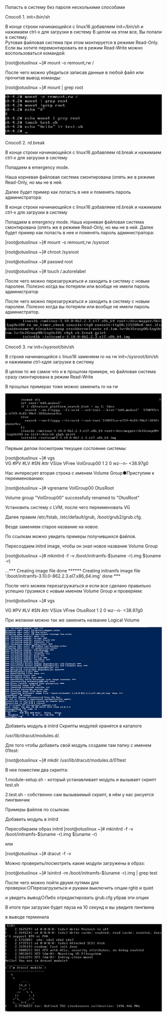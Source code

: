 Попасть в систему без пароля несколькими способами

Способ 1. init=/bin/sh

В конце строки начинающейся с linux16 добавляем 
init=/bin/sh и нажимаем сtrl-x для загрузки в систему
В целом на этом все, Вы попали в систему.  
Рутовая файловая система при этом монтируется в режиме Read-Only. 
Если вы хотите перемонтировать ее в режим Read-Write можно воспользоваться командой:

[root@otuslinux ~]# mount -o remount,rw /

После чего можно убедиться записав данные в любой файл или прочитав вывод команды:

[root@otuslinux ~]# mount | grep root

![alt text](screenshots/4.1.png "Способ 1")​

Способ 2. rd.break

В конце строки начинающейся с linux16 добавляем rd.break и нажимаем сtrl-x для загрузки в систему

Попадаем в emergency mode. 

Наша корневая файловая система смонтирована (опять же в режиме Read-Only, но мы не в ней. 

Далее будет пример как попасть в нее и поменять пароль администратора:

В конце строки начинающейся с linux16 добавляем rd.break и нажимаем сtrl-x для загрузки в систему

Попадаем в emergency mode. Наша корневая файловая система смонтирована (опять же в режиме Read-Only, но мы не в ней. Далее будет пример как попасть в нее и поменять пароль администратора:


[root@otuslinux ~]# mount -o remount,rw /sysroot

[root@otuslinux ~]# chroot /sysroot

[root@otuslinux ~]# passwd root

[root@otuslinux ~]# touch /.autorelabel

После чего можно перезагружаться и заходить в систему с новым паролем.
Полезно когда вы потеряли или вообще не имели пароль администратор

После чего можно перезагружаться и заходить в систему с новым паролем. Полезно когда вы потеряли или вообще не имели пароль администратор.

![alt text](screenshots/4.2.png "Способ 2")​

Способ 3. rw init=/sysroot/bin/sh

В строке начинающейся с linux16 заменяем ro на rw init=/sysroot/bin/sh и нажимаем сtrl-xдля загрузки в систему

В целом то же самое что и в прошлом примере, но файловая система сразу смонтирована в режим Read-Write

В прошлых примерах тоже можно заменить ro на rw

![alt text](screenshots/4.3.png "Способ 3")​

Первым делом посмотрим текущее состояние системы:

[root@otuslinux ~]# vgs  
VG   #PV #LV #SN Attr   VSize   VFree  VolGroup00   1   2   0 wz--n- <38.97g0

Нас интересует вторая строка с именем Volume Group●Приступим к переименованию:

[root@otuslinux ~]# vgrename VolGroup00 OtusRoot

Volume group "VolGroup00" successfully renamed to "OtusRoot"

Установить систему с LVM, после чего переименовать VG

Далее правим /etc/fstab, /etc/default/grub, /boot/grub2/grub.cfg. 

Везде заменяем старое название на новое. 

По ссылкам можно увидеть примеры получившихся файлов.

Пересоздаем initrd image, чтобы он знал новое название Volume Group

[root@otuslinux ~]# mkinitrd -f -v /boot/initramfs-$(uname -r).img $(uname -r)

...*** Creating image file done ****** Creating initramfs image file '/boot/initramfs-3.10.0-862.2.3.el7.x86_64.img' done ***

После чего можем перезагружаться и если все сделано правильно успешно грузимся с новым именем Volume Group и проверяем:

[root@otuslinux ~]# vgs  

VG   #PV #LV #SN Attr   VSize   VFree  OtusRoot   1   2   0 wz--n- <38.97g0

При желании можно так же заменить название Logical Volume

![alt text](screenshots/4.4.png "Смена VG")​

Добавить модуль в initrd Скрипты модулей хранятся в каталоге 

/usr/lib/dracut/modules.d/. 

Для того чтобы добавить свой модуль создаем там папку с именем 01test:

[root@otuslinux ~]# mkdir /usr/lib/dracut/modules.d/01test

В нее поместим два скрипта:

1.module-setup.sh - который устанавливает модуль и вызывает скрипт test.sh

2.test.sh - собственно сам вызываемый скрипт, в нём у нас рисуется пингвинчик

Примеры файлов по ссылкам.

Добавить модуль в initrd

Пересобираем образ initrd
[root@otuslinux ~]# mkinitrd -f -v /boot/initramfs-$(uname -r).img $(uname -r)

или

[root@otuslinux ~]# dracut -f -v

Можно проверить/посмотреть какие модули загружены в образ:

[root@otuslinux ~]# lsinitrd -m /boot/initramfs-$(uname -r).img | grep test

После чего можно пойти двумя путями для проверки:○Перезагрузиться и руками выключить опции rghb и quiet 

и увидеть вывод○Либо отредактировать grub.cfg убрав эти опции

В итоге при загрузке будет пауза на 10 секунд и вы увидите пингвина 

в выводе терминала

![alt text](screenshots/4.5.png "Пингвинчик")​

